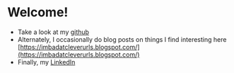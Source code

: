 # Welcome!

* Take a look at my [github](https://github.com/michaelalvarino)
* Alternately, I occasionally do blog posts on things I find interesting here [https://imbadatcleverurls.blogspot.com/](https://imbadatcleverurls.blogspot.com/)
* Finally, my [LinkedIn](https://www.linkedin.com/in/michaelalvarino)
